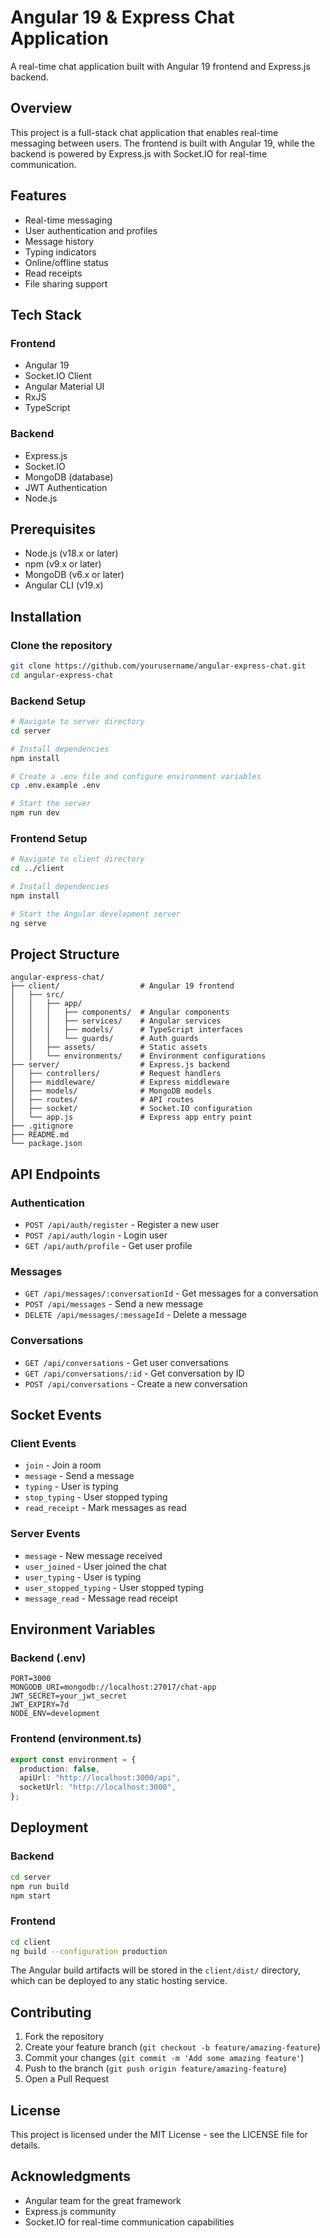 # Angular 19 & Express Chat Application

A real-time chat application built with Angular 19 frontend and Express.js backend.

## Overview

This project is a full-stack chat application that enables real-time messaging between users. The frontend is built with Angular 19, while the backend is powered by Express.js with Socket.IO for real-time communication.

## Features

- Real-time messaging
- User authentication and profiles
- Message history
- Typing indicators
- Online/offline status
- Read receipts
- File sharing support

## Tech Stack

### Frontend

- Angular 19
- Socket.IO Client
- Angular Material UI
- RxJS
- TypeScript

### Backend

- Express.js
- Socket.IO
- MongoDB (database)
- JWT Authentication
- Node.js

## Prerequisites

- Node.js (v18.x or later)
- npm (v9.x or later)
- MongoDB (v6.x or later)
- Angular CLI (v19.x)

## Installation

### Clone the repository

```bash
git clone https://github.com/yourusername/angular-express-chat.git
cd angular-express-chat
```

### Backend Setup

```bash
# Navigate to server directory
cd server

# Install dependencies
npm install

# Create a .env file and configure environment variables
cp .env.example .env

# Start the server
npm run dev
```

### Frontend Setup

```bash
# Navigate to client directory
cd ../client

# Install dependencies
npm install

# Start the Angular development server
ng serve
```

## Project Structure

```
angular-express-chat/
├── client/                  # Angular 19 frontend
│   ├── src/
│   │   ├── app/
│   │   │   ├── components/  # Angular components
│   │   │   ├── services/    # Angular services
│   │   │   ├── models/      # TypeScript interfaces
│   │   │   └── guards/      # Auth guards
│   │   ├── assets/          # Static assets
│   │   └── environments/    # Environment configurations
├── server/                  # Express.js backend
│   ├── controllers/         # Request handlers
│   ├── middleware/          # Express middleware
│   ├── models/              # MongoDB models
│   ├── routes/              # API routes
│   ├── socket/              # Socket.IO configuration
│   └── app.js               # Express app entry point
├── .gitignore
├── README.md
└── package.json
```

## API Endpoints

### Authentication

- `POST /api/auth/register` - Register a new user
- `POST /api/auth/login` - Login user
- `GET /api/auth/profile` - Get user profile

### Messages

- `GET /api/messages/:conversationId` - Get messages for a conversation
- `POST /api/messages` - Send a new message
- `DELETE /api/messages/:messageId` - Delete a message

### Conversations

- `GET /api/conversations` - Get user conversations
- `GET /api/conversations/:id` - Get conversation by ID
- `POST /api/conversations` - Create a new conversation

## Socket Events

### Client Events

- `join` - Join a room
- `message` - Send a message
- `typing` - User is typing
- `stop_typing` - User stopped typing
- `read_receipt` - Mark messages as read

### Server Events

- `message` - New message received
- `user_joined` - User joined the chat
- `user_typing` - User is typing
- `user_stopped_typing` - User stopped typing
- `message_read` - Message read receipt

## Environment Variables

### Backend (.env)

```
PORT=3000
MONGODB_URI=mongodb://localhost:27017/chat-app
JWT_SECRET=your_jwt_secret
JWT_EXPIRY=7d
NODE_ENV=development
```

### Frontend (environment.ts)

```typescript
export const environment = {
  production: false,
  apiUrl: "http://localhost:3000/api",
  socketUrl: "http://localhost:3000",
};
```

## Deployment

### Backend

```bash
cd server
npm run build
npm start
```

### Frontend

```bash
cd client
ng build --configuration production
```

The Angular build artifacts will be stored in the `client/dist/` directory, which can be deployed to any static hosting service.

## Contributing

1. Fork the repository
2. Create your feature branch (`git checkout -b feature/amazing-feature`)
3. Commit your changes (`git commit -m 'Add some amazing feature'`)
4. Push to the branch (`git push origin feature/amazing-feature`)
5. Open a Pull Request

## License

This project is licensed under the MIT License - see the LICENSE file for details.

## Acknowledgments

- Angular team for the great framework
- Express.js community
- Socket.IO for real-time communication capabilities
